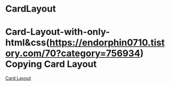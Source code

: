 # CardLayout
Card-Layout-with-only-html&amp;css(https://endorphin0710.tistory.com/70?category=756934)
Copying Card Layout
=====================
[Card Layout]("https://e3d1cf01-fff2-4e30-aa72-9ed35d893d72.id.repl.co/")

